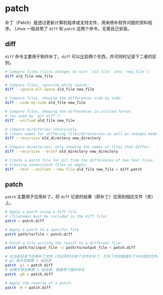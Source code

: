 # patch

补丁（Patch）是透过更新计算机程序或支持文件，用来修补软件问题的资料程序。
Linux 一般自带了 `diff` 和 `patch` 这两个命令，无需自己安装。

## diff

`diff` 命令主要用于制作补丁。`diff` 可以比较两个东西，并可同时记录下二者的区别。

```bash
# Compare files (lists changes to turn `old_file` into `new_file`):
diff old_file new_file

# Compare files, ignoring white spaces:
diff --ignore-all-space old_file new_file

# Compare files, showing the differences side by side:
diff --side-by-side old_file new_file

# Compare files, showing the differences in unified format 
# (as used by `git diff`):
diff --unified old_file new_file

# Compare directories recursively 
# (shows names for differing files/directories as well as changes made to files):
diff --recursive old_directory new_directory

# Compare directories, only showing the names of files that differ:
diff --recursive --brief old_directory new_directory

# Create a patch file for Git from the differences of two text files, 
# treating nonexistent files as empty:
diff --text --unified --new-file old_file new_file > diff.patch
```

## patch

`patch` 主要用于应用补丁。将 `diff` 记录的结果（即补丁）应用到相应文件（夹）上。

```bash
# Apply a patch using a diff file 
# (filenames must be included in the diff file)
patch < patch.diff

# Apply a patch to a specific file
patch path/to/file < patch.diff

# Patch a file writing the result to a different file:
patch path/to/input_file -o path/to/output_file < patch.diff

# 在当前目录下应用补丁文件（可以同时对多个文件打补丁，打补丁的依据是补丁中出现的文件路径）
# p1 表示忽略第 1 级目录
patch -p1 < patch.diff
# 如果不想忽略第 1 级目录，需要用下面的命令
patch -p0 < patch.diff

# Apply the reverse of a patch:
patch -R < patch.diff
```

